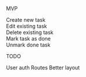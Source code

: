 MVP

Create new task  
Edit existing task  
Delete existing task  
Mark task as done  
Unmark done task  
  
TODO
  
User auth
Routes
Better layout
